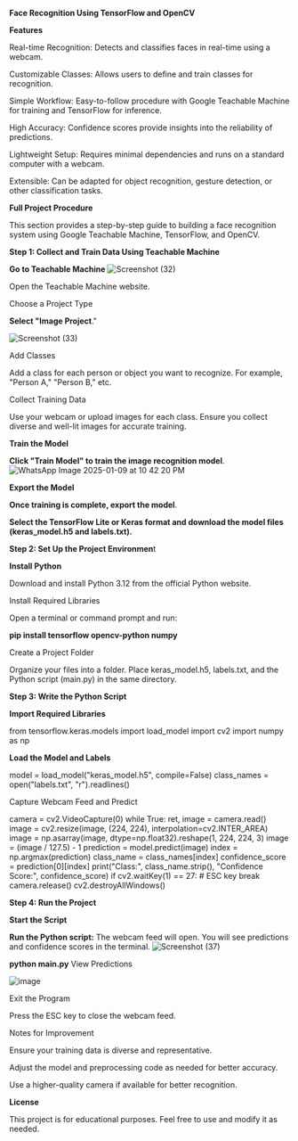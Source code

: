 **Face Recognition Using TensorFlow and OpenCV**

**Features**

Real-time Recognition: Detects and classifies faces in real-time using a webcam.

Customizable Classes: Allows users to define and train classes for recognition.

Simple Workflow: Easy-to-follow procedure with Google Teachable Machine for training and TensorFlow for inference.

High Accuracy: Confidence scores provide insights into the reliability of predictions.

Lightweight Setup: Requires minimal dependencies and runs on a standard computer with a webcam.

Extensible: Can be adapted for object recognition, gesture detection, or other classification tasks.


**Full Project Procedure**

This section provides a step-by-step guide to building a face recognition system using Google Teachable Machine, TensorFlow, and OpenCV.


**Step 1: Collect and Train Data Using Teachable Machine**

**Go to Teachable Machine**
![Screenshot (32)](https://github.com/user-attachments/assets/51f70daa-f630-4440-a720-4813cd1bef77)


Open the Teachable Machine website.

Choose a Project Type

**Select "Image Project**."

![Screenshot (33)](https://github.com/user-attachments/assets/3dc3d369-a1be-473d-b1af-75336a88e5bc)

Add Classes

Add a class for each person or object you want to recognize. For example, "Person A," "Person B," etc.

Collect Training Data

Use your webcam or upload images for each class. Ensure you collect diverse and well-lit images for accurate training.

**Train the Model**

**Click "Train Model" to train the image recognition model**.
![WhatsApp Image 2025-01-09 at 10 42 20 PM](https://github.com/user-attachments/assets/ea9e06ce-fc1c-482a-8e4f-755cb9851173)


**Export the Model**

**Once training is complete, export the model**.

**Select the TensorFlow Lite or Keras format and download the model files (keras_model.h5 and labels.txt).**

**Step 2: Set Up the Project Environmen**t

**Install Python**

Download and install Python 3.12 from the official Python website.

Install Required Libraries

Open a terminal or command prompt and run:

**pip install tensorflow opencv-python numpy**

Create a Project Folder

Organize your files into a folder. Place keras_model.h5, labels.txt, and the Python script (main.py) in the same directory.

**Step 3: Write the Python Script**

**Import Required Libraries**

from tensorflow.keras.models import load_model
import cv2
import numpy as np

**Load the Model and Labels**

model = load_model("keras_model.h5", compile=False)
class_names = open("labels.txt", "r").readlines()

Capture Webcam Feed and Predict

camera = cv2.VideoCapture(0)
while True:
    ret, image = camera.read()
    image = cv2.resize(image, (224, 224), interpolation=cv2.INTER_AREA)
    image = np.asarray(image, dtype=np.float32).reshape(1, 224, 224, 3)
    image = (image / 127.5) - 1
    prediction = model.predict(image)
    index = np.argmax(prediction)
    class_name = class_names[index]
    confidence_score = prediction[0][index]
    print("Class:", class_name.strip(), "Confidence Score:", confidence_score)
    if cv2.waitKey(1) == 27:  # ESC key
        break
camera.release()
cv2.destroyAllWindows()


**Step 4: Run the Project**

**Start the Script**

**Run the Python script:**
The webcam feed will open. You will see predictions and confidence scores in the terminal.
![Screenshot (37)](https://github.com/user-attachments/assets/9eb6ee17-62c7-47b7-babf-8ad05e58d10d)



**python main.py**
View Predictions

![image](https://github.com/user-attachments/assets/491bb268-a217-4ff2-8b20-1df4f7001ab8)




Exit the Program

Press the ESC key to close the webcam feed.

Notes for Improvement

Ensure your training data is diverse and representative.

Adjust the model and preprocessing code as needed for better accuracy.

Use a higher-quality camera if available for better recognition.

**License**

This project is for educational purposes. Feel free to use and modify it as needed.

